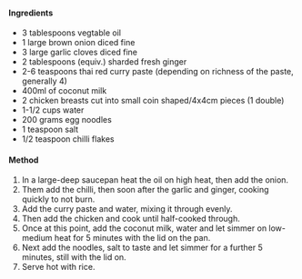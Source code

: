 #### Ingredients

* 3 tablespoons vegtable oil
* 1 large brown onion diced fine
* 3 large garlic cloves diced fine
* 2 tablespoons (equiv.) sharded fresh ginger
* 2-6 teaspoons thai red curry paste (depending on richness of the paste, generally 4)
* 400ml of coconut milk
* 2 chicken breasts cut into small coin shaped/4x4cm pieces (1 double)
* 1-1/2 cups water
* 200 grams egg noodles
* 1 teaspoon salt
* 1/2 teaspoon chilli flakes

#### Method

1. In a large-deep saucepan heat the oil on high heat, then add the onion.
1. Them add the chilli, then soon after the garlic and ginger, cooking quickly to not burn.
1. Add the curry paste and water, mixing it through evenly.
1. Then add the chicken and cook until half-cooked through.
1. Once at this point, add the coconut milk, water and let simmer on low-medium heat for 5 minutes with the lid on the pan.
1. Next add the noodles, salt to taste and let simmer for a further 5 minutes, still with the lid on.
1. Serve hot with rice.
